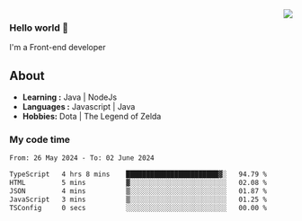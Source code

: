 <img align='right' src="https://github-readme-stats.vercel.app/api?username=jumodada&show_icons=true&theme=vue">

### Hello world 👋

I'm a Front-end developer 
    
## About
-  **Learning :** Java | NodeJs
-  **Languages :** Javascript | Java
-  **Hobbies:** Dota | The Legend of Zelda

### My code time

<!--START_SECTION:waka-->

```txt
From: 26 May 2024 - To: 02 June 2024

TypeScript   4 hrs 8 mins    ███████████████████████▓░   94.79 %
HTML         5 mins          ▓░░░░░░░░░░░░░░░░░░░░░░░░   02.08 %
JSON         4 mins          ▒░░░░░░░░░░░░░░░░░░░░░░░░   01.87 %
JavaScript   3 mins          ▒░░░░░░░░░░░░░░░░░░░░░░░░   01.25 %
TSConfig     0 secs          ░░░░░░░░░░░░░░░░░░░░░░░░░   00.00 %
```

<!--END_SECTION:waka-->
